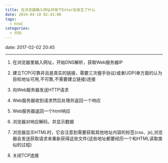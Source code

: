 ```yaml
---
title: 在浏览器输入网址并按下Enter后发生了什么
date: 2019-04-18 02:41:00
tags:
  - html
categories:
  - 代码
---
```


date: 2017-02-02 20:45

* * * * *

1. 在浏览器里输入网址，开始DNS解析，获取Web服务器IP

2. 建立TCP(可靠并且是真实的链接，需要三次握手协议)或者UDP(单方面的认为目标地址可用,不可靠,不需要建立链接)连接

3. 向Web服务器发送HTTP请求

4. Web服务器收到请求然后处理并返回一个响应

5. Web服务器返回一个html响应

6. 浏览器对响应解码，并显示数据

7. 浏览器显示HTML时，它会注意到需要获取其他地址内容的标签(css、js),浏览器会发送获取请求来重新获得这些文件(这些地址都要经历一个和HTML读取类似的过程)

8. 关闭TCP连接